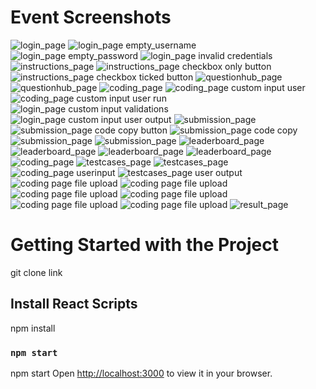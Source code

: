 # Event Screenshots
<img src="./RC_screeenshots/ss1.png" alt="login_page" />
<img src="./RC_screeenshots/ss2.png" alt="login_page empty_username" />
<img src="./RC_screeenshots/ss3.png" alt="login_page empty_password" />
<img src="./RC_screeenshots/ss4.png" alt="login_page invalid credentials" />
<img src="./RC_screeenshots/ss5.png" alt="instructions_page" />
<img src="./RC_screeenshots/ss6.png" alt="instructions_page checkbox only button" />
<img src="./RC_screeenshots/ss7.png" alt="instructions_page checkbox ticked button" />
<img src="./RC_screeenshots/ss8.png" alt="questionhub_page" />
<img src="./RC_screeenshots/ss9.png" alt="questionhub_page" />
<img src="./RC_screeenshots/ss10.png" alt="coding_page" />
<img src="./RC_screeenshots/ss11.png" alt="coding_page custom input user" />
<img src="./RC_screeenshots/ss12.png" alt="coding_page custom input user run" />
<img src="./RC_screeenshots/ss13.png" alt="login_page  custom input validations" />
<img src="./RC_screeenshots/ss14.png" alt="login_page custom input user output" />
<img src="./RC_screeenshots/ss15.png" alt="submission_page" />
<img src="./RC_screeenshots/ss16.png" alt="submission_page code copy button" />
<img src="./RC_screeenshots/ss17.png" alt="submission_page code copy" />
<img src="./RC_screeenshots/ss18.png" alt="submission_page" />
<img src="./RC_screeenshots/ss19.png" alt="submission_page" />
<img src="./RC_screeenshots/ss21.png" alt="leaderboard_page" />
<img src="./RC_screeenshots/ss22.png" alt="leaderboard_page" />
<img src="./RC_screeenshots/ss23.png" alt="leaderboard_page" />
<img src="./RC_screeenshots/ss24.png" alt="leaderboard_page" />
<img src="./RC_screeenshots/ss25.png" alt="coding_page" />
<img src="./RC_screeenshots/ss26.png" alt="testcases_page" />
<img src="./RC_screeenshots/ss27.png" alt="testcases_page" />
<img src="./RC_screeenshots/ss28.png" alt="coding_page userinput" />
<img src="./RC_screeenshots/ss29.png" alt="testcases_page user output" />
<img src="./RC_screeenshots/ss30.png" alt="coding page file upload" />
<img src="./RC_screeenshots/ss31.png" alt="coding page file upload" />
<img src="./RC_screeenshots/ss32.png" alt="coding page file upload" />
<img src="./RC_screeenshots/ss33.png" alt="coding page file upload" />
<img src="./RC_screeenshots/ss34.png" alt="coding page file upload" />
<img src="./RC_screeenshots/ss35.png" alt="coding page file upload" />
<img src="./RC_screeenshots/ss36.png" alt="result_page" />


# Getting Started with the Project

git clone link

## Install React Scripts

npm install 

### `npm start`
npm start
Open [http://localhost:3000](http://localhost:3000) to view it in your browser.